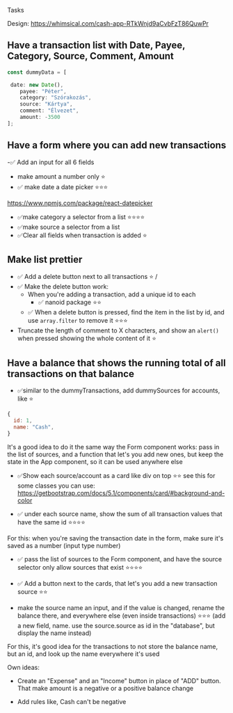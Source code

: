 Tasks

Design: https://whimsical.com/cash-app-RTkWnjd9aCvbFzT86QuwPr

## Have a transaction list with Date, Payee, Category, Source, Comment, Amount

```javascript
const dummyData = [

 date: new Date(),
    payee: "Péter",
    category: "Szórakozás",
    source: "Kártya",
    comment: "Élvezet",
    amount: -3500
];
```

## Have a form where you can add new transactions

-✅ Add an input for all 6 fields

- make amount a number only ⭐️
- ✅ make date a date picker ⭐️⭐️️⭐️

https://www.npmjs.com/package/react-datepicker

- ✅make category a selector from a list ⭐️⭐️⭐️️⭐️
- ✅make source a selector from a list
- ✅Clear all fields when transaction is added ⭐️

## Make list prettier

- ✅ Add a delete button next to all transactions ⭐️ /
- ✅ Make the delete button work:
  - When you're adding a transaction, add a unique id to each
    - ✅ nanoid package ⭐️️⭐️
  - ✅ When a delete button is pressed, find the item in the list by id, and use `array.filter` to remove it ⭐️⭐️⭐️
- Truncate the length of comment to X characters, and show an `alert()` when pressed showing the whole content of it ⭐️

## Have a balance that shows the running total of all transactions on that balance

- ✅similar to the dummyTransactions, add dummySources for accounts, like ⭐️

```javascript
{
  id: 1,
  name: "Cash",
}
```

It's a good idea to do it the same way the Form component works: pass in the list of sources, and a function that let's you add new ones, but keep the state in the App component, so it can be used anywhere else

- ✅Show each source/account as a card like div on top ⭐️⭐️
  see this for some classes you can use: https://getbootstrap.com/docs/5.1/components/card/#background-and-color

- ✅ under each source name, show the sum of all transaction values that have the same id ⭐️⭐️⭐️⭐️

For this: when you're saving the transaction date in the form, make sure it's saved as a number
(input type number)

- ✅ pass the list of sources to the Form component, and have the source selector only allow sources that exist ⭐️⭐️⭐️⭐️

- ✅ Add a button next to the cards, that let's you add a new transaction source ⭐️⭐️

- make the source name an input, and if the value is changed, rename the balance there, and everywhere else (even inside transactions) ️⭐️️⭐️️⭐️
  (add a new field, name. use the source.source as id in the "database", but display the name instead)

For this, it's good idea for the transactions to not store the balance name, but an id, and look up the name everywhere it's used

Own ideas:

- Create an "Expense" and an "Income" button in place of "ADD" button.
  That make amount is a negative or a positive balance change

- Add rules like, Cash can't be negative

